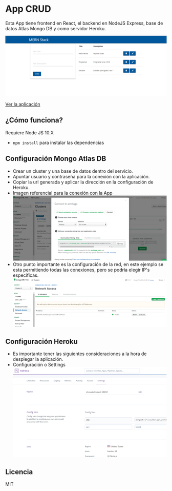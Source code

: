 # App CRUD
 Esta App tiene frontend en React, el backend en NodeJS Express, base de datos Atlas Mongo DB y como servidor Heroku.

![Captura de la app](./.readme-static/Captura_MERN_Stack.PNG)

[Ver la aplicación](https://shrouded-island-18210.herokuapp.com/)

## ¿Cómo funciona?
Requiere Node JS 10.X

* `npm install` para instalar las dependencias

## Configuración Mongo Atlas DB
- Crear un cluster y una base de datos dentro del servicio.
- Apuntar usuario y contraseña para la conexión con la aplicación.
- Copiar la url generada y aplicar la dirección en la configuración de Heroku.
- Imagen referencial para la conexión con la App
![Captura de la integración con la app](./.readme-static/Captura_MERN_Stack_2.PNG)
- Otro punto importante es la configuración de la red, en este ejemplo se esta permitiendo todas las conexiones, pero se podría elegir IP's específicas.
![Captura de la configuración de la red](./.readme-static/Captura_MERN_Stack_2_5.PNG)

## Configuración Heroku
- Es importante tener las siguientes consideraciones a la hora de desplegar la aplicación.
- Configuración o Settings
![Captura de la configuración de la variables](./.readme-static/Captura_MERN_Stack_3.PNG)
## Licencia 
MIT